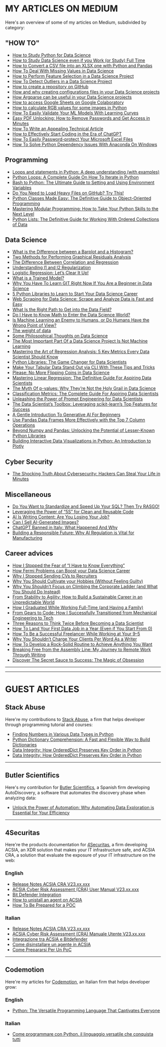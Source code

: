# MY ARTICLES ON MEDIUM
Here's an overview of some of my articles on Medium, subdivided by category:

## "HOW TO"
- [How to Study Python for Data Science](https://towardsdatascience.com/how-to-study-python-for-data-science-888a1ad649ae?source=your_stories_page-------------------------------------)
- [How to Study Data Science even if you Work (or Study) Full Time](https://towardsdatascience.com/how-to-study-data-science-even-if-you-work-or-study-full-time-b52ace31edac)
- [How to Convert a CSV file into an XLSX one with Python and Pandas](https://towardsdatascience.com/how-to-convert-a-csv-file-into-an-xlsx-one-with-python-and-pandas-27aabc279d69?source=your_stories_page-------------------------------------)
- [How To Deal With Missing Values in Data Science](https://towardsdatascience.com/how-to-deal-with-missing-values-in-data-science-9e5a56fbe928?source=your_stories_page-------------------------------------)
- [How to Perform Feature Selection in a Data Science Project](https://towardsdatascience.com/how-to-perform-feature-selection-in-a-data-science-project-591ba96f86eb)
- [How To Detect Outliers in a Data Science Project](https://towardsdatascience.com/how-to-detect-outliers-in-a-data-science-project-17f39653fb17?source=your_stories_page-------------------------------------)
- [How to create a repository on GitHub](https://blog.devgenius.io/how-to-create-a-repository-on-github-5a5ce219ddba?source=your_stories_page-------------------------------------)
- [How and why creating configurations files in your Data Science projects](https://medium.com/mlearning-ai/how-and-why-creating-configurations-files-in-your-data-science-projects-1821b89cf47b?source=your_stories_page-------------------------------------)
- [How Argparse can be useful in your Data Science projects](https://medium.com/mlearning-ai/how-argparse-can-be-useful-in-your-data-science-projects-ecf02bef3b07?source=your_stories_page-------------------------------------)
- [How to access Google Sheets on Google Colaboratory](https://medium.com/mlearning-ai/how-to-access-google-sheets-on-google-colaboratory-8766b3a0996f?source=your_stories_page-------------------------------------)
- [How to calculate RGB values for some images in Python](https://medium.com/analytics-vidhya/how-to-calculate-rgb-values-for-some-images-in-python-ccf9abcea8f3?source=your_stories_page-------------------------------------)
 - [How To Easily Validate Your ML Models With Learning Curves](https://medium.com/mlearning-ai/how-to-easily-validate-your-ml-models-with-learning-curves-21cc01636083)
 - [Easy PDF Unlocking: How to Remove Passwords and Get Access in Minutes](https://levelup.gitconnected.com/easy-pdf-unlocking-how-to-remove-passwords-and-get-access-in-minutes-ad09ad8f5d38)
 - [How To Write an Appealing Technical Article](https://medium.com/technical-excellence/how-to-write-an-appealing-technical-article-d5519669aa64)
 - [How to Effectively Start Coding in the Era of ChatGPT](https://medium.com/towards-data-science/how-to-effectively-start-coding-in-the-era-of-chatgpt-cfc5151e1c42)
 - [How To Easily Password-protect Your Microsoft Excel Files](https://medium.com/gitconnected/how-to-easily-password-protect-your-microsoft-excel-files-95bce30b9a8c)
 - [How To Solve Python Dependency Issues With Anaconda On Windows](https://medium.com/towards-data-science/how-to-solve-python-dependency-issues-with-anaconda-on-windows-d5033c9d2f9a)


## Programming
- [Loops and statements in Python: A deep understanding (with examples)](https://towardsdatascience.com/loops-and-statements-in-python-a-deep-understanding-with-examples-2099fc6e37d7?source=your_stories_page-------------------------------------)
- [Python Loops: A Complete Guide On How To Iterate in Python](https://towardsdatascience.com/python-loops-a-complete-guide-on-how-to-iterate-in-python-b29e0d12211d)
- [Bash to Python: The Ultimate Guide to Setting and Using Environment Variables](https://medium.com/codex/bash-to-python-the-ultimate-guide-to-setting-and-using-environment-variables-8535855e2ec4)
- [Do You Need to Load Heavy Files on GitHub? Try This!](https://levelup.gitconnected.com/do-you-need-to-load-heavy-files-on-github-try-this-4fa415eebe1c)
- [Python Classes Made Easy: The Definitive Guide to Object-Oriented Programming](https://towardsdatascience.com/python-classes-made-easy-the-definitive-guide-to-object-oriented-programming-881ed609fb6)
- [Mastering Modular Programming: How to Take Your Python Skills to the Next Level](https://towardsdatascience.com/mastering-modular-programming-how-to-take-your-python-skills-to-the-next-level-ba14339e8429)
- [Python Lists: The Definitive Guide for Working With Ordered Collections of Data](https://towardsdatascience.com/python-lists-the-definitive-guide-for-working-with-ordered-collections-of-data-53b06a194826)


## Data Science
- [What is the Difference between a Barplot and a Histogram?](https://towardsdatascience.com/what-is-the-difference-between-a-barplot-and-a-histogram-e62d0e532e7d)
- [Two Methods for Performing Graphical Residuals Analysis](https://towardsdatascience.com/two-methods-for-performing-graphical-residuals-analysis-6899fd4c78e5)
- [The Difference Between Correlation and Regression](https://towardsdatascience.com/the-difference-between-correlation-and-regression-134a5b367f7c?source=your_stories_page-------------------------------------)
- [Understanding l1 and l2 Regularization](https://towardsdatascience.com/understanding-l1-and-l2-regularization-93918a5ac8d0?source=your_stories_page-------------------------------------)
- [Logistic Regression: Let’s Clear It Up!](https://medium.com/mlearning-ai/logistic-regression-lets-clear-it-up-8bf20e9b328a?source=your_stories_page-------------------------------------)
- [What is a Trained Model?](https://towardsdatascience.com/what-is-a-trained-model-5c872cfa8448?source=your_stories_page-------------------------------------)
- [Why You Have To Learn GIT Right Now If You Are a Beginner in Data Science](https://towardsdatascience.com/why-you-have-to-learn-git-right-now-if-you-are-a-beginner-in-data-science-34c08772cad2)
- [5 Python Libraries to Learn to Start Your Data Science Career](https://towardsdatascience.com/5-python-libraries-to-learn-to-start-your-data-science-career-2cd24a223431)
- [Web Scraping for Data Science: Scrape and Analyze Data is Fast and Easy](https://medium.com/mlearning-ai/web-scraping-for-data-science-scrape-and-analyze-data-is-fast-and-easy-b5f02c40d2d1)
- [What Is the Right Path to Get into the Data Field?](https://towardsdatascience.com/what-is-the-right-path-to-get-into-the-data-field-5fbbf5635184)
- [Do I Have to Know Math to Enter the Data Science World?](https://towardsdatascience.com/do-i-have-to-know-math-to-enter-the-data-science-world-89a92bd800a2)
- [Is Machine Learning an Enemy to Humans, or Do Humans Have the Wrong Point of View?](https://medium.com/mlearning-ai/is-machine-learning-an-enemy-to-humans-or-do-humans-have-the-wrong-point-of-view-2e0d5c7f9137)
- [The weight of data](https://towardsdatascience.com/the-weight-of-data-cfbb0032dec0)
- [Some Philosophical Thoughts on Data Science](https://towardsdatascience.com/some-philosophical-thoughts-on-data-science-c33659ec63f6)
- [The Most Important Part Of a Data Science Project Is Not Machine Learning](https://medium.com/mlearning-ai/the-most-important-part-of-a-data-science-project-is-not-machine-learning-27c892415459)
- [Mastering the Art of Regression Analysis: 5 Key Metrics Every Data Scientist Should Know](https://towardsdatascience.com/mastering-the-art-of-regression-analysis-5-key-metrics-every-data-scientist-should-know-1e2a8a2936f5)
- [Python Libraries: The Game Changer for Data Scientists](https://medium.com/mlearning-ai/python-libraries-the-game-changer-for-data-scientists-4539062b9811)
- [Make Your Tabular Data Stand Out via CLI With These Tips and Tricks](https://towardsdatascience.com/make-your-tabular-data-stand-out-via-cli-with-these-tips-and-tricks-a21f276b7ba9)
- [Please: No More Flipping Coins in Data Science](https://towardsdatascience.com/please-no-more-flipping-coins-in-data-science-f21e893d4fbd)
- [Mastering Linear Regression: The Definitive Guide For Aspiring Data Scientists](https://medium.com/towards-data-science/mastering-linear-regression-the-definitive-guide-for-aspiring-data-scientists-7abd37fcb9ed)
- [The Myth Of p-values: Why They’re Not the Holy Grail in Data Science](https://towardsdatascience.com/the-myth-of-p-values-why-theyre-not-the-holy-grail-in-data-science-a6636e27e489)
- [Classification Metrics: The Complete Guide For Aspiring Data Scientists](https://medium.com/towards-data-science/classification-metrics-the-complete-guide-for-aspiring-data-scientists-9f02eab796ae)
- [Unleashing the Power of Prompt Engineering for Data Scientists](https://medium.com/towards-data-science/unleashing-the-power-of-prompt-engineering-for-data-scientists-16b6d1f2bf85)
- [The Data Scientist’s Toolbox: Leveraging scikit-learn’s Top Features for Success](https://towardsdatascience.com/the-data-scientists-toolbox-leveraging-scikit-learn-s-top-features-for-success-d69a899267c5)
- [A Gentle Introduction To Generative AI For Beginners](https://medium.com/towards-data-science/a-gentle-introduction-to-generative-ai-for-beginners-8c8752085900)
- [Use Pandas Data Frames More Effectively with the Top 7 Column Operations](https://towardsdatascience.com/dominate-pandas-data-frames-with-the-top-7-column-operations-2a11521e9e2d)
- [Beyond Numpy and Pandas: Unlocking the Potential of Lesser-Known Python Libraries](https://towardsdatascience.com/beyond-numpy-and-pandas-unlocking-the-potential-of-lesser-known-python-libraries-86d2bdc4d230)
- [Building Interactive Data Visualizations in Python: An Introduction to Plotly](https://towardsdatascience.com/building-interactive-data-visualizations-in-python-an-introduction-to-plotly-3ffdd920fc63)

## Cyber Security
- [The Shocking Truth About Cybersecurity: Hackers Can Steal Your Life in Minutes](https://medium.com/codex/the-shocking-truth-about-cybersecurity-hackers-can-steal-your-life-in-minutes-6509b1347db4)

## Miscellaneous
- [Do You Want to Standardize and Speed Up Your SQL? Then Try RASGO!](https://medium.com/geekculture/do-you-want-to-standardize-and-speed-up-your-sql-then-try-rasgo-873349dd3fe)
- [Leveraging the Power of “5S” for Clean and Reusable Code](https://towardsdatascience.com/leveraging-the-power-of-5s-for-clean-and-reusable-code-44e1dc466af2)
- [AI Is Writing Content: Are You Losing Your Job?](https://federicotrotta.medium.com/ai-is-writing-content-are-you-losing-your-job-8ce653dc7739)
- [Can I Sell AI-Generated Images?](https://medium.com/mlearning-ai/can-i-sell-ai-generated-images-a5d4619c8e1b)
- [ChatGPT Banned in Italy: What Happened And Why](https://medium.com/mlearning-ai/chatgpt-banned-in-italy-what-happened-and-why-316cd36dcb6d)
- [Building a Responsible Future: Why AI Regulation is Vital for Manufacturing](https://medium.com/artificial-corner/building-a-responsible-future-why-ai-regulation-is-vital-for-manufacturing-d123343b91b6)

## Career advices
- [How I Stopped the Fear of “I Have to Know Everything”](https://betterhumans.pub/how-i-stopped-the-fear-of-i-have-to-know-everything-24fe86a1c8f4)
- [How Fermi Problems can Boost your Data Science Career](https://medium.com/geekculture/how-fermi-problems-can-boost-your-data-science-career-8382cf7a27e3)
- [Why I Stopped Sending CVs to Recruiters](https://betterhumans.pub/why-i-stopped-sending-cvs-to-recruiters-304a90eada69)
- [Why You Should Cultivate your Hobbies (Without Feeling Guilty)](https://medium.com/illumination/why-you-should-cultivate-your-hobbies-without-feeling-guilty-aa5fa10ab670)
- [Why You Shouldn’t Focus on Climbing the Corporate Ladder (and What You Should Do Instead)](https://betterhumans.pub/why-you-shouldnt-focus-on-climbing-the-corporate-ladder-and-what-you-should-do-instead-2da9306eef65)
- [From Stability to Agility: How to Build a Sustainable Career in an Unpredictable World](https://betterhumans.pub/from-stability-to-agility-how-to-build-a-sustainable-career-in-an-unpredictable-world-33a60bd70fbd)
- [How I Graduated While Working Full-Time (and Having a Family)](https://medium.com/illumination/how-i-graduated-while-working-full-time-and-having-a-family-176a97f64a5e)
- [From Gears to Code: How I Successfully Transitioned from Mechanical Engineering to Tech](https://medium.com/better-humans/from-gears-to-code-how-i-successfully-transitioned-from-mechanical-engineering-to-tech-44909e31cbb0)
- [Three Reasons to Think Twice Before Becoming a Data Scientist](https://medium.com/mlearning-ai/three-reasons-to-think-twice-before-becoming-a-data-scientist-ba60c609e9e5)
- [How To Land Your First Data Job in a Year (Even if You Start From 0)](https://medium.com/mlearning-ai/how-to-land-your-first-data-job-in-a-year-even-if-you-start-from-0-1ce2b484dbfe)
- [How To Be a Successful Freelancer While Working at Your 9–5](https://medium.com/the-side-hustle-club/how-to-be-a-successful-freelancer-while-working-at-your-9-5-1a2146bdfcc5)
- [Why You Shouldn’t Charge Your Clients Per Word As a Writer](https://medium.com/illuminations-mirror/why-you-shouldnt-charge-your-clients-per-word-as-a-writer-a596cd48d6d1)
- [How To Develop a Rock-Solid Routine to Achieve Anything You Want](https://medium.com/illumination/how-to-develop-a-rock-solid-routine-to-achieve-anything-you-want-ca1abcf2cc6)
- [Breaking Free from the Assembly Line: My Journey to Remote Work Through Writing](https://medium.com/illumination/breaking-free-from-the-assembly-line-my-journey-to-remote-work-through-writing-8b4c5c9cc81e)
- [Discover The Secret Sauce to Success: The Magic of Obsession](https://medium.com/illumination/discover-the-secret-sauce-to-success-the-magic-of-obsession-e8b0859dedef)


<hr>
<hr>

# GUEST ARTICLES

## Stack Abuse
Here're my contributions to [Stack Abuse](https://stackabuse.com/), a firm that helps developer through programming tutorial and courses:

- [Finding Numbers in Various Data Types in Python](https://stackabuse.com/finding-numbers-in-various-data-types-in-python/)
- [Python Dictionary Comprehension: A Fast and Flexible Way to Build Dictionaries](https://stackabuse.com/python-dictionary-comprehension-a-fast-and-flexible-way-to-build-dictionaries/)
- [Data Integrity: How OrderedDict Preserves Key Order in Python](https://stackabuse.com/data-integrity-how-ordereddict-preserves-key-order-in-python/)
- [Data Integrity: How OrderedDict Preserves Key Order in Python](https://stackabuse.com/data-integrity-how-ordereddict-preserves-key-order-in-python/)
<hr>


## Butler Scientifics
Here's my contribution for [Butler Scientifics](https://www.butlerscientifics.com/), a Spanish firm developing AutoDiscovery, a software that automates the discovery phase when analyzing data:

- [Unlock the Power of Automation: Why Automating Data Exploration is Essential for Your Efficiency](https://www.butlerscientifics.com/single-post/unlock-the-power-of-automation-why-automating-data-exploration-is-essential-for-your-efficiency)
<hr>

## 4Securitas
Here're the products documentation for [4Securitas](https://4securitas.com/), a firm developing ACSIA, an XDR solution that
makes your IT infrastructure safe, and  ACSIA CRA, a solution that evaluate the exposure of your IT infrastructure
on the web:

### English
- [Release Notes ACSIA CRA V23.xx.xxx](https://support.4securitas.com/hc/en-us/articles/10365845894429-Release-Notes-ACSIA-CRA-V23-xx-xxx)
- [ACSIA Cyber Risk Assessment (CRA) User Manual V23.xx.xxx](https://support.4securitas.com/hc/en-us/articles/8867552792605-ACSIA-Cyber-Risk-Assessment-CRA-User-Manual-V23-xx-xxx)
- [Bit Defender Integration](https://support.4securitas.com/hc/en-us/articles/8727592213405-Bit-Defender-Integration)
- [How to unistall an agent on ACSIA](https://support.4securitas.com/hc/en-us/articles/9363867420189-How-to-unistall-an-agent-on-ACSIA)
- [How To Be Prepared for a POC](https://support.4securitas.com/hc/en-us/articles/10089564353693-How-To-Be-Prepared-For-a-PoC)

### Italian
- [Release Notes ACSIA CRA V23.xx.xxx](https://support.4securitas.com/hc/it/articles/10365845894429-Release-Notes-ACSIA-CRA-V23-xx-xxx)
- [ACSIA Cyber Risk Assessment (CRA) Manuale Utente V23.xx.xxx](https://support.4securitas.com/hc/it/articles/8867552792605-ACSIA-Cyber-Risk-Assessment-CRA-User-Manual-V23-xx-xxx)
- [Integrazione tra ACSIA e Bitdefender](https://support.4securitas.com/hc/it/articles/8727592213405-Bit-Defender-Integration)
- [Come disinstallare un agente in ACSIA](https://support.4securitas.com/hc/it/articles/9363867420189-How-to-unistall-an-agent-on-ACSIA)
- [Come Prepararsi Per Un PoC](https://support.4securitas.com/hc/it/articles/10089564353693-How-To-Be-Prepared-For-a-PoC)

<hr>

## Codemotion
Here're my articles for [Codemotion](https://www.codemotion.com/), an Italian firm that helps developer grow:

### English
- [Python: The Versatile Programming Language That Captivates Everyone](https://www.codemotion.com/magazine/languages/python/)

### Italian
- [Come programmare con Python. il linguaggio versatile che conquista tutti](https://www.codemotion.com/magazine/it/linguaggi-programmazione/programmare-con-python/)